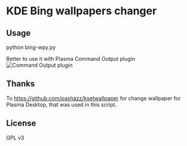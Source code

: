 # KDE Bing wallpapers changer
## Usage
python bing-wpy.py

Better to use it with Plasma Command Output plugin
![Command Output plugin](https://imgur.com/tp2nk9P)

## Thanks
To https://github.com/pashazz/ksetwallpaper for change wallpaper for Plasma Desktop, that was used in this script.

## License
GPL v3
